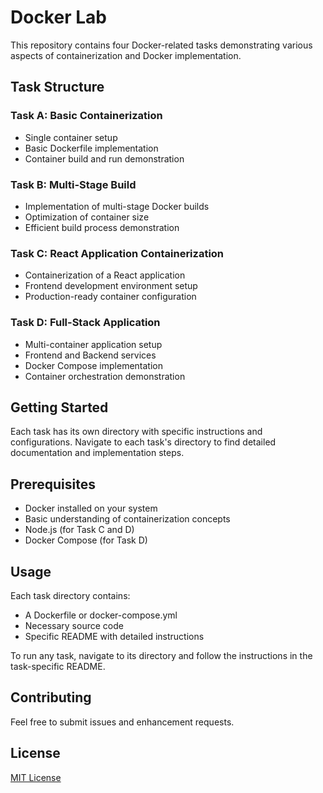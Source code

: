 # Docker Lab

This repository contains four Docker-related tasks demonstrating various aspects of containerization and Docker implementation.

## Task Structure

### Task A: Basic Containerization

- Single container setup
- Basic Dockerfile implementation
- Container build and run demonstration

### Task B: Multi-Stage Build

- Implementation of multi-stage Docker builds
- Optimization of container size
- Efficient build process demonstration

### Task C: React Application Containerization

- Containerization of a React application
- Frontend development environment setup
- Production-ready container configuration

### Task D: Full-Stack Application

- Multi-container application setup
- Frontend and Backend services
- Docker Compose implementation
- Container orchestration demonstration

## Getting Started

Each task has its own directory with specific instructions and configurations. Navigate to each task's directory to find detailed documentation and implementation steps.

## Prerequisites

- Docker installed on your system
- Basic understanding of containerization concepts
- Node.js (for Task C and D)
- Docker Compose (for Task D)

## Usage

Each task directory contains:

- A Dockerfile or docker-compose.yml
- Necessary source code
- Specific README with detailed instructions

To run any task, navigate to its directory and follow the instructions in the task-specific README.

## Contributing

Feel free to submit issues and enhancement requests.

## License

[MIT License](LICENSE)

